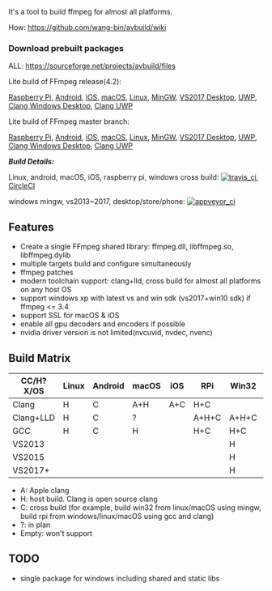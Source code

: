 It's a tool to build ffmpeg for almost all platforms.

How: https://github.com/wang-bin/avbuild/wiki

### Download prebuilt packages

ALL: https://sourceforge.net/projects/avbuild/files

Lite build of FFmpeg release(4.2):

[Raspberry Pi](https://sourceforge.net/projects/avbuild/files/raspberry-pi/ffmpeg-4.2-raspberry-pi-clang-lite.tar.xz/download), [Android](https://sourceforge.net/projects/avbuild/files/android/ffmpeg-4.2-android-clang-lite.tar.xz/download), [iOS](https://sourceforge.net/projects/avbuild/files/iOS/ffmpeg-4.2-iOS-lite.tar.xz/download), [macOS](https://sourceforge.net/projects/avbuild/files/macOS/ffmpeg-4.2-macOS-lite.tar.xz/download), [Linux](https://sourceforge.net/projects/avbuild/files/linux/ffmpeg-4.2-linux-gcc-lite.tar.xz/download),
[MinGW](https://sourceforge.net/projects/avbuild/files/windows-desktop/ffmpeg-4.2-desktop-MINGW-lite.7z/download), [VS2017 Desktop](https://sourceforge.net/projects/avbuild/files/windows-desktop/ffmpeg-4.2-desktop-VS2017-lite.7z/download), [UWP](https://sourceforge.net/projects/avbuild/files/windows-store/ffmpeg-4.2-store-VS2017-lite.7z/download), [Clang Windows Desktop](https://sourceforge.net/projects/avbuild/files/windows-desktop/ffmpeg-4.2-windows-desktop-clang-lite.tar.xz/download), [Clang UWP](https://sourceforge.net/projects/avbuild/files/windows-store/ffmpeg-4.2-windows-store-clang-lite.tar.xz/download)


Lite build of FFmpeg master branch:

[Raspberry Pi](https://sourceforge.net/projects/avbuild/files/raspberry-pi/ffmpeg-master-raspberry-pi-clang-lite.tar.xz/download), [Android](https://sourceforge.net/projects/avbuild/files/android/ffmpeg-master-android-clang-lite.tar.xz/download), [iOS](https://sourceforge.net/projects/avbuild/files/iOS/ffmpeg-master-iOS-lite.tar.xz/download), [macOS](https://sourceforge.net/projects/avbuild/files/macOS/ffmpeg-master-macOS-lite.tar.xz/download), [Linux](https://sourceforge.net/projects/avbuild/files/linux/ffmpeg-master-linux-gcc-lite.tar.xz/download),
[MinGW](https://sourceforge.net/projects/avbuild/files/windows-desktop/ffmpeg-master-desktop-MINGW-lite.7z/download), [VS2017 Desktop](https://sourceforge.net/projects/avbuild/files/windows-desktop/ffmpeg-master-desktop-VS2017-lite.7z/download), [UWP](https://sourceforge.net/projects/avbuild/files/windows-store/ffmpeg-master-store-VS2017-lite.7z/download), [Clang Windows Desktop](https://sourceforge.net/projects/avbuild/files/windows-desktop/ffmpeg-master-windows-desktop-clang-lite.tar.xz/download), [Clang UWP](https://sourceforge.net/projects/avbuild/files/windows-store/ffmpeg-master-windows-store-clang-lite.tar.xz/download)

***Build Details:***

Linux, android, macOS, iOS, raspberry pi, windows cross build: [![travis_ci](https://travis-ci.org/wang-bin/avbuild.svg?branch=master)](https://travis-ci.org/wang-bin/avbuild), [CircleCI](https://circleci.com/gh/wang-bin/avbuild)

windows mingw, vs2013~2017, desktop/store/phone: [![appveyor_ci](https://ci.appveyor.com/api/projects/status/github/wang-bin/avbuild?branch=master&svg=true)](https://ci.appveyor.com/project/wang-bin/avbuild)

## Features

- Create a single FFmpeg shared library: ffmpeg.dll, libffmpeg.so, libffmpeg.dylib
- multiple targets build and configure simultaneously
- ffmpeg patches
- modern toolchain support: clang+lld, cross build for almost all platforms on any host OS
- support windows xp with latest vs and win sdk (vs2017+win10 sdk) if ffmpeg <= 3.4
- support SSL for macOS & iOS
- enable all gpu decoders and encoders if possible
- nvidia driver version is not limited(nvcuvid, nvdec, nvenc)

## Build Matrix

| CC/H?X/OS |  Linux  |  Android  |  macOS  |   iOS   |    RPi    |  Win32  |  WinStore  | WinPhone |
|-----------|---------|-----------|---------|---------|-----------|---------|------------|----------|
|   Clang   |    H    |     C     |   A+H   |   A+C   |    H+C    |         |            |          |
| Clang+LLD |    H    |     C     |    ?    |         |   A+H+C   |  A+H+C  |   A+H+C    |    A+C   |
|    GCC    |    H    |     C     |    H    |         |    H+C    |   H+C   |            |          |
|  VS2013   |         |           |         |         |           |    H    |      H     |     C    |
|  VS2015   |         |           |         |         |           |    H    |      H     |     C    |
|  VS2017+  |         |           |         |         |           |    H    |      H     |          |


- A: Apple clang
- H: host build. Clang is open source clang
- C: cross build (for example, build win32 from linux/macOS using mingw, build rpi from windows/linux/macOS using gcc and clang)
- ?: in plan
- Empty: won't support

## TODO
- single package for windows including shared and static libs
